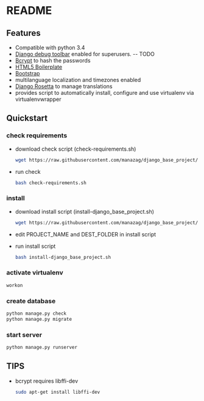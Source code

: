 README
======

## Features

- Compatible with python 3.4
- [Django debug toolbar](http://django-debug-toolbar.readthedocs.org/) enabled for superusers. -- TODO
- [Bcrypt](https://docs.djangoproject.com/en/1.8/topics/auth/passwords/#using-bcrypt-with-django) to hash the passwords
- [HTML5 Boilerplate](http://html5boilerplate.com/)
- [Bootstrap](http://getbootstrap.com/)
- multilanguage localization and timezones enabled
- [Django Rosetta](http://django-rosetta.readthedocs.org/) to manage translations
- provides script to automatically install, configure and use virtualenv via virtualenvwrapper


## Quickstart

### check requirements

- download check script (check-requirements.sh)

  ```bash
  wget https://raw.githubusercontent.com/manazag/django_base_project/master/utils/check-requirements.sh
  ```

- run check

  ```bash
  bash check-requirements.sh
  ```

### install

- download install script (install-django_base_project.sh)

  ```bash
  wget https://raw.githubusercontent.com/manazag/django_base_project/master/utils/install-django_base_project.sh
  ```

- edit PROJECT_NAME and DEST_FOLDER in install script

- run install script

  ```bash
  bash install-django_base_project.sh
  ```

### activate virtualenv

  ```bash
  workon 
  ```

### create database

  ```bash
  python manage.py check
  python manage.py migrate
  ```

### start server

  ```bash
  python manage.py runserver
  ```

## TIPS

- bcrypt requires libffi-dev

  ```bash
  sudo apt-get install libffi-dev
  ```
